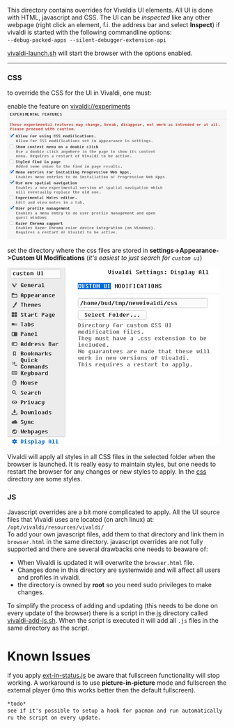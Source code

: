 This directory contains overrides for Vivaldis UI elements.
All UI is done with HTML, javascript and CSS.
The UI can be *inspected* like any other webpage (right click an element, f.i. the address bar and select **Inspect**) 
if vivaldi is started with the following commandline options:  
`--debug-packed-apps --silent-debugger-extension-api`  

[vivaldi-launch.sh] will start the browser with the options enabled.

---

### CSS

to override the CSS for the UI in Vivaldi, one must:

enable the feature on [vivaldi://experiments](vivaldi://experiments)  
![](experiments.png)  

set the directory where the css files are stored in **settings->Appearance->Custom UI Modifications** (*it's easiest to just search for `custom ui`*)  

![](cssdir.png)

Vivaldi will apply all styles in all CSS files in the selected folder when the browser is launched. It is really easy to maintain styles, but one needs to restart the browser for any changes or new styles to apply. In the [css](https://github.com/budRich/vivaldi-ricing/tree/master/vivaldiUI/css) directory are some styles.

### JS

Javascript overrides are a bit more complicated to apply. 
All the UI source files that Vivaldi uses are located (on arch linux) at:  
`/opt/vivaldi/resources/vivaldi/`  
To add your own javascript files, 
add them to that directory and link them in `browser.html` in the same directory.
javascript overrides are not fully supported and there are several drawbacks one needs to beaware of:
- When Vivaldi is updated it will overwrite the `browser.html` file.
- Changes done in this directory are systemwide and will affect all users and profiles in vivaldi.
- the directory is owned by **root** so you need sudo privileges to make changes.

To simplify the process of adding and updating (this needs to be done on every update of the browser) there is a script in the [js](/js/) directory called [vivaldi-add-js.sh](/vivaldiUI/js/vivaldi-add-js.sh). When the script is executed it will add all `.js` files in the same directory as the script. 

# Known Issues
if you apply [ext-in-status.js](/js/ext-in-status.js) be aware that fullscreen functionality will stop working. A workaround is to use **picture-in-picture** mode and fullscreen the external player (imo this works better then the default fullscreen).  

```
*todo*  
see if it's possible to setup a hook for pacman and run automatically ru the script on every update.
```


[vivaldi-launch.sh]: https://github.com/budRich/vivaldi-ricing/blob/master/vivaldi-launch.sh
